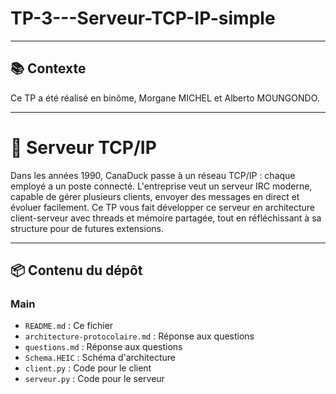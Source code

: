 # TP-3---Serveur-TCP-IP-simple
---

## 📚 Contexte

Ce TP a été réalisé en binôme, Morgane MICHEL et Alberto MOUNGONDO.

---

# 📡 Serveur TCP/IP 

Dans les années 1990, CanaDuck passe à un réseau TCP/IP : chaque employé a un poste connecté. L'entreprise veut un serveur IRC moderne, capable de gérer plusieurs clients, envoyer des messages en direct et évoluer facilement. Ce TP vous fait développer ce serveur en architecture client-serveur avec threads et mémoire partagée, tout en réfléchissant à sa structure pour de futures extensions.

---

## 📦 Contenu du dépôt
### Main 
- `README.md` : Ce fichier 
- `architecture-protocolaire.md` : Réponse aux questions
- `questions.md` : Réponse aux questions
- `Schema.HEIC` : Schéma d'architecture 
- `client.py` : Code pour le client
- `serveur.py` : Code pour le serveur
